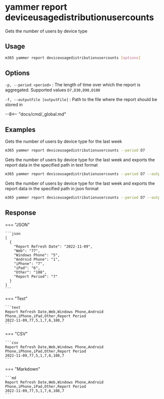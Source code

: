 # yammer report deviceusagedistributionusercounts

Gets the number of users by device type

## Usage

```sh
m365 yammer report deviceusagedistributionusercounts [options]
```

## Options

`-p, --period <period>`
: The length of time over which the report is aggregated. Supported values `D7,D30,D90,D180`

`-f, --outputFile [outputFile]`
: Path to the file where the report should be stored in

--8<-- "docs/cmd/_global.md"

## Examples

Gets the number of users by device type for the last week

```sh
m365 yammer report deviceusagedistributionusercounts --period D7
```

Gets the number of users by device type for the last week and exports the report data in the specified path in text format

```sh
m365 yammer report deviceusagedistributionusercounts --period D7 --output text > "deviceusagedistributionusercounts.txt"
```

Gets the number of users by device type for the last week and exports the report data in the specified path in json format

```sh
m365 yammer report deviceusagedistributionusercounts --period D7 --output json > "deviceusagedistributionusercounts.json"
```

## Response

=== "JSON"

    ```json
    [
      {
        "Report Refresh Date": "2022-11-09",
        "Web": "77",
        "Windows Phone": "5",
        "Android Phone": "1",
        "iPhone": "7",
        "iPad": "6",
        "Other": "108",
        "Report Period": "7"
      }
    ]
    ```

=== "Text"

    ```text
    Report Refresh Date,Web,Windows Phone,Android Phone,iPhone,iPad,Other,Report Period
    2022-11-09,77,5,1,7,6,108,7
    ```

=== "CSV"

    ```csv
    Report Refresh Date,Web,Windows Phone,Android Phone,iPhone,iPad,Other,Report Period
    2022-11-09,77,5,1,7,6,108,7
    ```

=== "Markdown"

    ```md
    Report Refresh Date,Web,Windows Phone,Android Phone,iPhone,iPad,Other,Report Period
    2022-11-09,77,5,1,7,6,108,7
    ```
